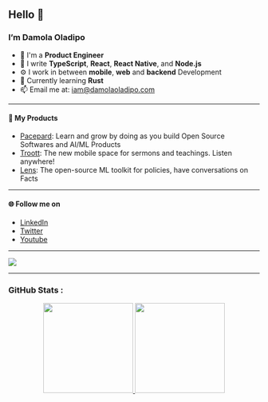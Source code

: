 
## Hello 👋

### I’m Damola Oladipo

- 👀 I'm a **Product Engineer**
- 📝 I write **TypeScript**, **React**, **React Native**, and **Node.js**
- ⚙️ I work in between **mobile**, **web** and **backend** Development
- 🌱 Currently learning **Rust**
- 📫 Email me at: iam@damolaoladipo.com
----

#### 🚀 My Products
- [Pacepard](https://www.pacepard.com): Learn and grow by doing as you build Open Source Softwares and AI/ML Products
- [Troott](https://www.troott.com): The new mobile space for sermons and teachings. Listen anywhere!
- [Lens](https://www.lens.pacepard.com): The open-source ML toolkit for policies, have conversations on Facts

----

#### 🌐 Follow me on
- [LinkedIn](https://www.linkedin.com/in/damolaoladipo)
- [Twitter](https://twitter.com/damolaoladipo)
- [Youtube](https://youtube.com/damolaoladipo)

----
![](https://komarev.com/ghpvc/?username=damolaoladipo&color-blue) 

----
### GitHub Stats :

<p align="center">

<a href='../../../'>
<img height='180em' src='https://github-readme-stats.vercel.app/api?username=damolaoladipo&theme=onedark&hide_border=true&include_all_commits=true&count_private=true'>
<img height='180em' src='https://github-readme-stats.vercel.app/api/top-langs/?username=damolaoladipo&theme=onedark&hide_border=true&include_all_commits=true&count_private=true&layout=compact&langs_count=5'>
</a>
 
</p>

<!--
<p align="center">
  <a href="https://github.com/damolaoladipo">
    <img height="180em" src="https://github-readme-stats.vercel.app/api?username=damolaoladipo&theme=onedark&hide_border=true&include_all_commits=true&count_private=true" />
  </a>
  <a href="https://github.com/damolaoladipo">
    <img height="180em" src="https://github-readme-stats.vercel.app/api/top-langs/?username=damolaoladipo&theme=onedark&hide_border=true&layout=compact&langs_count=5" />
  </a>
</p>

----
🔥 <b>Streak Stats</b> <br>
<p align="center">
  <a href="https://github.com/damolaoladipo">
    <img height="180em" src="https://github-readme-streak-stats.herokuapp.com/?user=damolaoladipo&theme=onedark&hide_border=true" />
  </a>
</p>

<!--
----
<h3 align="left">Github Profile Trophy:</h3>
<p align="center"> <a href="https://github.com/ryo-ma/github-profile-trophy"><img src="https://github-profile-trophy.vercel.app/?username=damolaoladipo&theme=onedark" alt="Damola" /></a> </p>
<hr>
